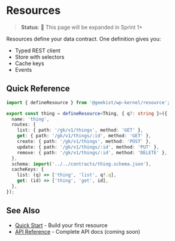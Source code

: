 # Resources

> **Status**: 🚧 This page will be expanded in Sprint 1+

Resources define your data contract. One definition gives you:
- Typed REST client
- Store with selectors
- Cache keys
- Events

## Quick Reference

```typescript
import { defineResource } from '@geekist/wp-kernel/resource';

export const thing = defineResource<Thing, { q?: string }>({
  name: 'thing',
  routes: {
    list: { path: '/gk/v1/things', method: 'GET' },
    get: { path: '/gk/v1/things/:id', method: 'GET' },
    create: { path: '/gk/v1/things', method: 'POST' },
    update: { path: '/gk/v1/things/:id', method: 'PUT' },
    remove: { path: '/gk/v1/things/:id', method: 'DELETE' },
  },
  schema: import('../../contracts/thing.schema.json'),
  cacheKeys: {
    list: (q) => ['thing', 'list', q?.q],
    get: (id) => ['thing', 'get', id],
  },
});
```

## See Also

- [Quick Start](/getting-started/quick-start) - Build your first resource
- [API Reference](/api/resources) - Complete API docs (coming soon)
